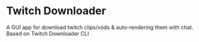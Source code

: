 # Twitch Downloader
 A GUI app for download twitch clips/vods & auto-rendering them with chat. Based on Twitch Downloader CLI
